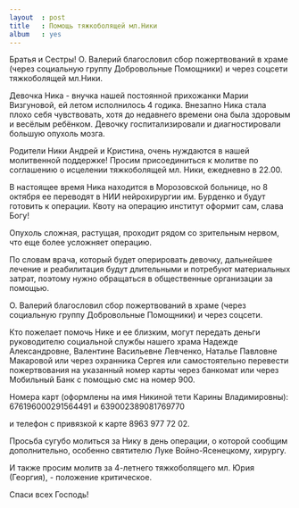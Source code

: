 ```yaml
---
layout  : post
title   : Помощь тяжкоболящей мл.Ники
album   : yes
---
```


Братья и Сестры! О. Валерий благословил сбор пожертвований в храме (через социальную группу Добровольные Помощники) и через соцсети тяжкоболящей мл.Ники.

Девочка Ника - внучка нашей постоянной прихожанки Марии Визгуновой, ей летом исполнилось 4 годика. Внезапно Ника стала плохо себя чувствовать, хотя до недавнего времени она была здоровым и весёлым ребёнком. Девочку госпитализировали и диагностировали большую опухоль мозга.

Родители Ники Андрей и Кристина, очень нуждаются в нашей молитвенной поддержке! Просим присоединиться к молитве по соглашению о исцелении тяжкоболящей мл. Ники, ежедневно в 22.00.

В настоящее время  Ника находится в Морозовской больнице, но 8 октября ее переводят в НИИ нейрохирургии им. Бурденко и будут готовить к операции. Квоту на операцию институт оформит сам, слава Богу!
 
Опухоль сложная, растущая, проходит рядом со зрительным нервом, что еще более усложняет операцию.

По словам врача, который будет оперировать девочку, дальнейшее лечение и реабилитация будут длительными и потребуют материальных затрат, поэтому нужно обращаться в общественные организации за помощью.

О. Валерий благословил сбор пожертвований в храме (через социальную группу Добровольные Помощники) и через соцсети. 

Кто пожелает помочь Нике и ее близким, могут передать деньги руководителю социальной службы нашего храма Надежде Александровне, Валентине Васильевне Левченко, Наталье Павловне Макаровой или через охранника Сергея или самостоятельно перевести пожертвования на указанный номер карты через банкомат или через Мобильный Банк с помощью смс на номер 900.

Номера карт (оформлены на имя Никиной тети Карины Владимировны):
676196000291564491
и
639002389081769770

и телефон с привязкой к карте 8963 977 72 02.

Просьба сугубо молиться за Нику в день операции, о которой сообщим дополнительно, особенно святителю Луке Войно-Ясенецкому, хирургу.

И также просим молитв за 4-летнего тяжкоболящего мл. Юрия (Георгия),  - положение критическое.

Спаси всех Господь!
